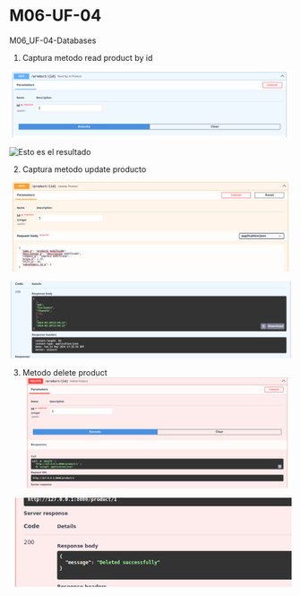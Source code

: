 # M06-UF-04
M06_UF-04-Databases

1. Captura metodo read product by id

![Esto es la imagen de swagger](./metodo_productById.png)



![Esto es el resultado ](./res_metodo_getProductId.png)

2. Captura metodo update producto

![Esto es el metodo update](./metodo_update_producto.png)


![Esto es el resultado ](./update_producto_ok.png)

3. Metodo delete product
![Esto es el metodo delete](./metodo_delete_producto.png)


![delete ok producto](./delete_ok_product.png)
